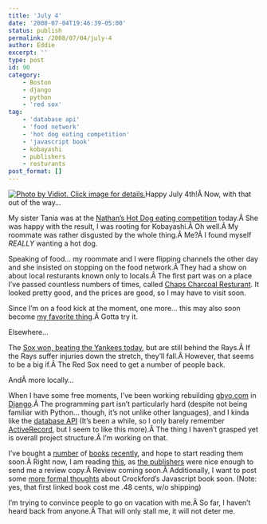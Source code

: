 ```yaml
---
title: 'July 4'
date: '2008-07-04T19:46:39-05:00'
status: publish
permalink: /2008/07/04/july-4
author: Eddie
excerpt: ''
type: post
id: 90
category:
    - Boston
    - django
    - python
    - 'red sox'
tag:
    - 'database api'
    - 'food network'
    - 'hot dog eating competition'
    - 'javascript book'
    - kobayashi
    - publishers
    - resturants
post_format: []
---
```

[![Photo by Vidiot. Click image for details.](http://farm4.static.flickr.com/3079/2636931241_f5f3e3d390_m.jpg "Photo by Vidiot. Click image for details.")](http://www.flickr.com/photos/vidiot/2636931241/)Happy July 4th!Â Now, with that out of the way…

My sister Tania was at the [Nathan’s Hot Dog eating competition](http://www.nathansfamous.com/PageFetch/getpage.php?pgid=38) today.Â She was happy with the result, I was rooting for Kobayashi.Â Oh well.Â My roommate was rather disgusted by the whole thing.Â Me?Â I found myself *REALLY* wanting a hot dog.

Speaking of food… my roommate and I were flipping channels the other day and she insisted on stopping on the food network.Â They had a show on about local resturants known only to locals.Â The first part was on a place I’ve passed countless numbers of times, called [Chaps Charcoal Resturant](http://www.chapspitbeef.com/). It looked pretty good, and the prices are good, so I may have to visit soon.

Since I’m on a food kick at the moment, one more… this may also soon become [my favorite thing](http://bitten.blogs.nytimes.com/2008/07/01/my-new-favorite-thing/).Â Gotta try it.

Elsewhere…

The [Sox won, beating the Yankees today](http://www.boston.com/sports/baseball/redsox/articles/2008/07/04/lester_pitches_5_hitter_red_sox_end_5_game_skid/), but are still behind the Rays.Â If the Rays suffer injuries down the stretch, they’ll fall.Â However, that seems to be a big if.Â The Red Sox need to get a number of people back.

AndÂ more locally…

When I have some free moments, I’ve been working rebuilding [gbyo.com](http://www.gbyo.com) in [Django](http://www.djangoproject.com/).Â The programming part isn’t particularly hard (despite not being familiar with Python… though, it’s not unlike other languages), and I kinda like the [database API](http://www.djangoproject.com/documentation/db-api/) (It’s been a while, so I only barely remember [ActiveRecord](http://wiki.rubyonrails.org/rails/pages/ActiveRecord), but I seem to like this more).Â The thing I haven’t grasped yet is overall project structure.Â I’m working on that.

I’ve bought a [number](http://www.amazon.com/Iterating-Infusion-Clearer-Objects-Classes/dp/1590595378) of [books](http://www.amazon.com/Making-Web-Work-Designing-Applications/dp/0735711968) [recently](http://www.amazon.com/How-Solve-Heuristics-Zbigniew-Michalewicz/dp/3540660615), and hope to start reading them soon.Â Right now, I am reading [this](http://www.amazon.com/Learning-Website-Development-Technologies-Solutions/dp/1847193358), as [the publishers](http://www.packtpub.com/) were nice enough to send me a review copy.Â Review coming soon.Â Additionally, I want to post some [more formal thoughts](http://realtech.burningbird.net/learning-javascript/basics/javascript-the-good-parts) about Crockford’s Javascript book soon. (Note: yes, that first linked book cost me .48 cents, w/o shipping)

I’m trying to convince people to go on vacation with me.Â So far, I haven’t heard back from anyone.Â That will only stall me, it will not deter me.